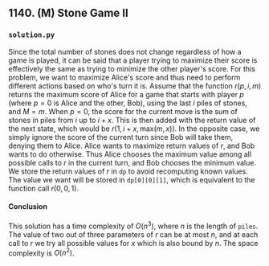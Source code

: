 ## 1140. (M) Stone Game II

### `solution.py`
Since the total number of stones does not change regardless of how a game is played, it can be said that a player trying to maximize their score is effectively the same as trying to minimize the other player's score. For this problem, we want to maximize Alice's score and thus need to perform different actions based on who's turn it is. Assume that the function $r(p, i, m)$ returns the maximum score of Alice for a game that starts with player $p$ (where $p = 0$ is Alice and the other, Bob), using the last $i$ piles of stones, and $M = m$. When $p = 0$, the score for the current move is the sum of stones in piles from $i$ up to $i + x$. This is then added with the return value of the next state, which would be $r(1, i+x, \text{max}(m,x))$. In the opposite case, we simply ignore the score of the current turn since Bob will take them, denying them to Alice. Alice wants to maximize return values of $r$, and Bob wants to do otherwise. Thus Alice chooses the maximum value among all possible calls to $r$ in the current turn, and Bob chooses the minimum value.  
We store the return values of $r$ in `dp` to avoid recomputing known values. The value we want will be stored in `dp[0][0][1]`, which is equivalent to the function call $r(0,0,1)$.  

#### Conclusion
This solution has a time complexity of $O(n^3)$, where $n$ is the length of `piles`. The value of two out of three parameters of $r$ can be at most $n$, and at each call to $r$ we try all possible values for $x$ which is also bound by $n$. The space complexity is $O(n^2)$.  
  

